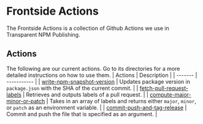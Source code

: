 # Frontside Actions
The Frontside Actions is a collection of Github Actions we use in Transparent NPM Publishing.

## Actions
The following are our current actions. Go to its directories for a more detailed instructions on how to use them.
| Actions | Description |
| ------- | ----------- |
| [write-npm-snapshot-version](/write-npm-snapshot-version) | Updates package version in `package.json` with the SHA of the current commit. |
| [fetch-pull-request-labels](/fetch-pull-request-labels) | Retrieves and outputs labels of a pull request. |
| [compute-major-minor-or-patch](/compute-major-minor-or-patch) | Takes in an array of labels and returns either `major`, `minor`, or `patch` as an environment variable. |
| [commit-push-and-tag-release](/commit-push-and-tag-release) | Commit and push the file that is specified as an argument. |